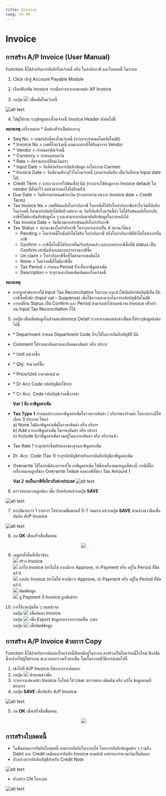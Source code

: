 ```yaml
---
title: Invoice
lang: th-TH
---
```


# Invoice

## การสร้าง A/P Invoice (User Manual)

Function นี้ใช้สำหรับการบันทึกใบแจ้งหนี้ หรือ ใบกำกับภาษี และใบลดหนี้ ในระบบ

1. Click เข้าสู่ Account Payable Module

2. เลือกฟังก์ชัน Invoice จากนั้นระบบจะแสดงหน้า AP Invoice

3. กดปุ่ม <img src="/add_icon.png" style="display: inline-block;" /> เพื่อเพิ่มใบแจ้งหนี้

![alt text](image-12.png)

4. ให้ผู้ใช้งาน ระบุข้อมูลของใบแจ้งหนี้ Invoice Header ดังต่อไปนี้

**หมายเหตุ** เครื่องหมาย <span class="asterisk">\*</span> คือช่องที่จำเป็นต้องระบุ

- Seq No. > เลขลำดับที่ของใบแจ้งหนี้ (ระบบจะกำหนดโดยอัตโนมัติ)
- <span class="asterisk">\*</span> Invoice No > เลขที่ใบแจ้งหนี้ ตามเอกสารที่ได้รับมาจาก Vendor
- <span class="asterisk">\*</span> Vendor > กำหนดรหัสเจ้าหนี้
- <span class="asterisk">\*</span> Currency > กำหนดสกุลเงิน
- <span class="asterisk">\*</span> Rate > อัตราแลกเปลี่ยนเงินตรา
- <span class="asterisk">\*</span> Input Date > วันที่สำหรับการบันทึกข้อมูล ลงในระบบ Carmen
- <span class="asterisk">\*</span> Invoice Date > วันที่ตามที่ระบุไว้ในใบแจ้งหนี้ (สามารถบันทึก เป็นวันที่ก่อน Input date ได้)
- Credit Term > ระยะเวลาการให้สินเชื่อ(วัน) (ระบบจะใช้ข้อมูลจาก Invoice default ใน vendor ที่ตั้งค่าไว้ แต่สามารถแก้ไขได้อีกครั้ง)
- Due Date > วันที่ครบกำหนดชำระเงิน (ระบบจำคำนวณจาก Invoice date + Credit Term)
- Tax Invoice No.> เลขที่ต้นฉบับใบกำกับภาษี ในกรณีที่ได้รับใบกำกับภาษีแล้วในวันที่บันทึกใบแจ้งหนี้ ก็สามารถบันทึกได้ทันที แต่หาก ณ วันที่บันทึกใบแจ้หนี้ยัง ไม่ได้รับต้นฉบับใบกำกับภาษีก็ไม่ต้องบันทึกข้อมูลใด ๆ และสามารถกลับมาบันทึกข้อมูลในภายหลังได้
- Tax invoice Date > วันที่ตามเอกสารต้นฉบับใบกำกับภาษี
- Tax Status > สถานะของใบกำกับภาษี ในระบบจะแบ่งเป็น 4 สถานะได้แก่ <br/>
  - Pending > ใบแจ้งหนี้ใบนั้นยังไม่ได้รับ ใบกำกับภาษี หรือใบกำกับภาษีที่ยังไม่ได้ทำการยื่นภาษี
  - Confirm > ภาษีซื้อใบนี้ได้รับการยื่นเรียบร้อยแล้ว และเอกสารภาษีซื้อที่มี status เป็น Confirm เท่านั้นที่จะแสดงบนรายงานภาษีซื้อ
  - Un claim > ใบกำกับภาษีซื้อที่ไม่สามารถขอคืนได้
  - None > ใบแจ้งหนี้ที่ไม่มีภาษีซื้อ
  - Tax Period > กำหนด Period ที่จะยื่นภาษีมูลค่าเพิ่ม
  - Description > ระบุรายละเอียดเพิ่มเติมของใบแจ้งหนี้ <br/>

**หมายเหตุ**

- หากลูกค้าต้องการใช้ Input Tax Reconciliation ในระบบ แนะนำให้บันทึกรหัสบัญชีเป็น Dr. ภาษีซื้อตั้งพัก (Input vat – Suspense) เพื่อใช้ความสามารถในการกลับบัญชีอัตโนมัติ
- การเปลี่ยน Status เป็น Confirm และ Period สามารถทำได้บนหน้าจอ Invoice หรือทำ บน Input Tax Reconciliation ก็ได้



5. กดปุ่ม เพื่อเพิ่มข้อมูลในส่วนของInvoice Detail ระบบจะแสดงหน้าต่างขึ้นมาให้ระบุข้อมูลดังต่อไปนี้

- <span class="asterisk">\*</span> Department กำหนด Department Code ที่จะใช้ในการบันทึกบัญชีที่ GL
- Comment ใส่รายละเอียดรายละเอียดของสินค้า หรือ บริการ
- <span class="asterisk">\*</span> Unit หน่วยซื้อ
- <span class="asterisk">\*</span> Qty. จำนวนที่ซื้อ
- <span class="asterisk">\*</span> Price/Unit ราคาต่อหน่วย
- <span class="asterisk">\*</span> Dr Acc Code รหัสบัญชีค่าใช้จ่าย
- <span class="asterisk">\*</span> Cr Acc. Code รหัสบัญชีเจ้าหนี้การค้า

  **Vat 1 คือ ภาษีมูลค่าเพิ่ม**

- **Tax Type 1** กำหนดประเภทภาษีมูลค่าเพิ่มในรายการสินค้า / บริการของร้านค้า ในระบบจะมีให้เลือก 3 ประเภท ได้แก่ <br/>
  a) None ไม่มีภาษีมูลค่าเพิ่มในราคาสินค้า หรือ บริการ <br/>
  b) Add บวกภาษีมูลค่าเพิ่ม ในราคาสินค้า หรือ บริการ <br/>
  c) Include มีภาษีมูลค่าเพิ่มรวมอยู่ในนราคาสินค้า หรือ บริการแล้ว <br/>
- Tax Rate 1 ระบุเปอร์เซ็นต์ร้อยละของฐานภาษีมูลค่าเพิ่ม
- Dr. Acc. Code (Tax 1) ระบุรหัสบัญชีสำหรับการบันทึกบัญชีภาษีมูลค่าเพิ่ม
- Overwrite ใช้ในกรณีต้องการแก้ไข ภาษีมูลค่าเพิ่ม ให้ติ๊กเครื่องหมายถูกที่ช่องนี้ กรณีที่ติ๊กเครื่องหมายถูกที่ช่อง Overwrite ให้พิมพ์ ยอดภาษีที่ช่อง Tax Amount 1

  **Vat 2 จะเป็นภาษีที่เกี่ยวกับต่างประเทศ**
![alt text](image-13.png)
6. ตรวจสอบความถูกต้อง เมื่อ เรียบร้อยแล้วกดปุ่ม **<span class="btn">SAVE</span>**

![alt text](image-14.png)

7. หากมีมากกว่า 1 รายการ ให้ทำตามขั้นตอนที่ 5-7 จนครบ แล้วกดปุ่ม **<span class="btn">SAVE</span>** ด้านล่างขวามือเพื่อบันทึก A/P Invoice

![alt text](image-15.png)

8. กด **<span class="btn">OK</span>** เพื่อเสร็จสิ้นขั้นตอน

<p align="center">
    <img src="./image-16.png"  />
</p>

9. เมนูคำสั่งอื่นที่เกี่ยวข้อง <br/>
   <img src="../public/add_icon.png" style="display: inline-block;" /> สร้าง Invoice <br/>
   <img src="../public/edit_icon.png" style="display: inline-block;" /> แก้ไข Invoice (ทำไม่ได้ หากมีการ Approve, ทำ Payment หรือ อยู่ใน Period ที่ปิดแล้ว) <br/>
   <img src="../public/void_icon.png" style="display: inline-block;" /> ยกเลิก Invoice (ทำไม่ได้ หากมีการ Approve, ทำ Payment หรือ อยู่ใน Period ที่ปิดแล้ว) <br/>
   <img src="../public/print_icon.png" style="display: inline-block;" /> พิมพ์ข้อมูล <br/>
   <img src="../public/payment_icon.png" style="display: inline-block;" /> ดู Payment ที่ Invoice ถูกตัดชำระ <br/>

10. การใช้งานปุ่มอื่น ๆ บนหน้าจอ <br/>
    กดปุ่ม <img src="../public/search_icon.svg" style="display: inline-block;" /> เพื่อค้นหา Invoice <br/>
    กดปุ่ม <img src="../public/cloud_download_icon.svg" style="display: inline-block;" /> เพื่อ Export ข้อมูลออกจากระบบเป็น .csv <br/>
    กดปุ่ม <img src="../public/print_icon.svg" style="display: inline-block;" /> เพื่อพิมพ์ข้อมูล <br/>

## การสร้าง A/P Invoice ด้วยการ Copy

Function นี้ใช้สำหรับการคัดลอกใบแจ้งหนี้ที่เคยมีอยู่ในระบบ มาสร้างเป็นใบแจ้งหนี้ใบใหม่ ฟังก์ชันนี้จะช่วยให้ผู้ใช้ทำงาน สะดวกและรวดเร็วมากขึ้น โดยในระบบมีวิธีการดังต่อไปนี้

1. เข้าไปที่ A/P Invoice ที่ต้องการจะคัดลอก
2. กดปุ่ม <img src="../public/copy_icon.png" style="display: inline-block;" /> ด้านบนขวามือ
3. ระบบจะแสดงหน้า Invoice ใบใหม่ ให้ User ตรวจสอบ เพิ่มเติม หรือ แก้ไข ข้อมูลตามที่ต้องการ
4. กดปุ่ม **<span class="btn">SAVE</span>** เพื่อบันทึก A/P Invoice

![alt text](image-17.png)

5. กด **<span class="btn">OK</span>** เพื่อเสร็จสิ้นขั้นตอน

<p align="center">
    <img src="./image-18.png"  />
</p>

## การสร้างใบลดหนี้

- ในขั้นตอนการบันทึกใบลดหนี้ สามารถบันทึกในระบบได้ โดยการบันทึกข้อมูลต่าง ๆ รวมถึง Debit และ Credit เหมือนการบันทึก Invoice ตามปกติ แต่กรอกจำนวนเงินเป็นติดลบ
- ตัวอย่างการบันทึกบัญชีสำหรับ Credit Note

![alt text](image-19.png)

- ตัวอย่าง CN ในระบบ

![alt text](image-20.png)
